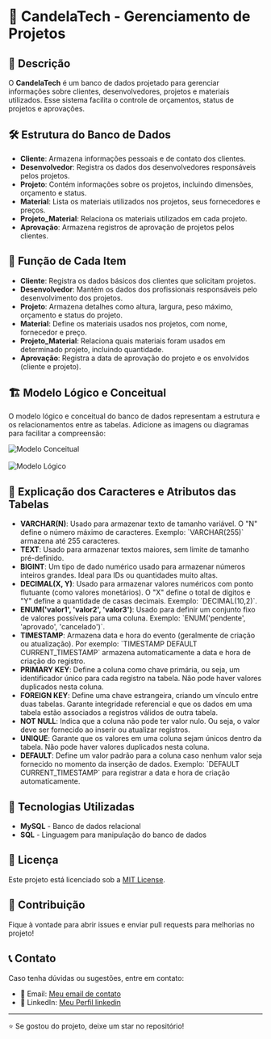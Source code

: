 <h1>📌 CandelaTech - Gerenciamento de Projetos</h1>
    
<h2>📖 Descrição</h2>

<p>O <strong>CandelaTech</strong> é um banco de dados projetado para gerenciar informações sobre clientes, desenvolvedores, projetos e materiais utilizados. Esse sistema facilita o controle de orçamentos, status de projetos e aprovações.</p>
    
<h2>🛠️ Estrutura do Banco de Dados</h2>
<ul>
    <li><strong>Cliente</strong>: Armazena informações pessoais e de contato dos clientes.</li>
    <li><strong>Desenvolvedor</strong>: Registra os dados dos desenvolvedores responsáveis pelos projetos.</li>
    <li><strong>Projeto</strong>: Contém informações sobre os projetos, incluindo dimensões, orçamento e status.</li>
    <li><strong>Material</strong>: Lista os materiais utilizados nos projetos, seus fornecedores e preços.</li>
    <li><strong>Projeto_Material</strong>: Relaciona os materiais utilizados em cada projeto.</li>
    <li><strong>Aprovação</strong>: Armazena registros de aprovação de projetos pelos clientes.</li>
</ul>
    
<h2>📄 Função de Cada Item</h2>
<ul>
    <li><strong>Cliente</strong>: Registra os dados básicos dos clientes que solicitam projetos.</li>
    <li><strong>Desenvolvedor</strong>: Mantém os dados dos profissionais responsáveis pelo desenvolvimento dos projetos.</li>
    <li><strong>Projeto</strong>: Armazena detalhes como altura, largura, peso máximo, orçamento e status do projeto.</li>
    <li><strong>Material</strong>: Define os materiais usados nos projetos, com nome, fornecedor e preço.</li>
    <li><strong>Projeto_Material</strong>: Relaciona quais materiais foram usados em determinado projeto, incluindo quantidade.</li>
    <li><strong>Aprovação</strong>: Registra a data de aprovação do projeto e os envolvidos (cliente e projeto).</li>
</ul>


<h2>🏗️ Modelo Lógico e Conceitual</h2>
<p>O modelo lógico e conceitual do banco de dados representam a estrutura e os relacionamentos entre as tabelas. Adicione as imagens ou diagramas para facilitar a compreensão:</p>
<img src="https://github.com/user-attachments/assets/19ada96c-0ec8-4103-a330-031e22a4d390" alt="Modelo Conceitual">
<br>
<br>
<img src="https://github.com/user-attachments/assets/40b98e36-d165-4f50-b851-adbd615910d7" alt="Modelo Lógico">

    
<h2>📄 Explicação dos Caracteres e Atributos das Tabelas</h2>
<ul>
    <li><strong>VARCHAR(N)</strong>: Usado para armazenar texto de tamanho variável. O "N" define o número máximo de caracteres. Exemplo: `VARCHAR(255)` armazena até 255 caracteres.</li>
    <li><strong>TEXT</strong>: Usado para armazenar textos maiores, sem limite de tamanho pré-definido.</li>
    <li><strong>BIGINT</strong>: Um tipo de dado numérico usado para armazenar números inteiros grandes. Ideal para IDs ou quantidades muito altas.</li>
    <li><strong>DECIMAL(X, Y)</strong>: Usado para armazenar valores numéricos com ponto flutuante (como valores monetários). O "X" define o total de dígitos e "Y" define a quantidade de casas decimais. Exemplo: `DECIMAL(10,2)`.</li>
    <li><strong>ENUM('valor1', 'valor2', 'valor3')</strong>: Usado para definir um conjunto fixo de valores possíveis para uma coluna. Exemplo: `ENUM('pendente', 'aprovado', 'cancelado')`.</li>
    <li><strong>TIMESTAMP</strong>: Armazena data e hora do evento (geralmente de criação ou atualização). Por exemplo: `TIMESTAMP DEFAULT CURRENT_TIMESTAMP` armazena automaticamente a data e hora de criação do registro.</li>
    <li><strong>PRIMARY KEY</strong>: Define a coluna como chave primária, ou seja, um identificador único para cada registro na tabela. Não pode haver valores duplicados nesta coluna.</li>
    <li><strong>FOREIGN KEY</strong>: Define uma chave estrangeira, criando um vínculo entre duas tabelas. Garante integridade referencial e que os dados em uma tabela estão associados a registros válidos de outra tabela.</li>
    <li><strong>NOT NULL</strong>: Indica que a coluna não pode ter valor nulo. Ou seja, o valor deve ser fornecido ao inserir ou atualizar registros.</li>
    <li><strong>UNIQUE</strong>: Garante que os valores em uma coluna sejam únicos dentro da tabela. Não pode haver valores duplicados nesta coluna.</li>
    <li><strong>DEFAULT</strong>: Define um valor padrão para a coluna caso nenhum valor seja fornecido no momento da inserção de dados. Exemplo: `DEFAULT CURRENT_TIMESTAMP` para registrar a data e hora de criação automaticamente.</li>
</ul>
    
    
<h2>🚀 Tecnologias Utilizadas</h2>
<ul>
    <li><strong>MySQL</strong> - Banco de dados relacional</li>
    <li><strong>SQL</strong> - Linguagem para manipulação do banco de dados</li>
</ul>
    
<h2>📄 Licença</h2>
<p>Este projeto está licenciado sob a <a href="LICENSE">MIT License</a>.</p>
    
<h2>🤝 Contribuição</h2>
<p>Fique à vontade para abrir issues e enviar pull requests para melhorias no projeto!</p>
    
<h2>📞 Contato</h2>
<p>Caso tenha dúvidas ou sugestões, entre em contato:</p>
<ul>
    <li>📧 Email: <a href="mailto:santossilvahenrygabriel58@gmail.com">Meu email de contato</a></li>
    <li>🔗 LinkedIn: <a href="www.linkedin.com/in/henry-gabriel-santos-silva-6ba776209">Meu Perfil linkedin</a></li>
</ul>
    
<hr>
    
<p>⭐ Se gostou do projeto, deixe um star no repositório!</p>

</body>
</html>

 
